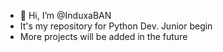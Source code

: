 - 👋 Hi, I’m @InduxaBAN
- It's my repository for Python Dev. Junior begin
- More projects will be added in the future
